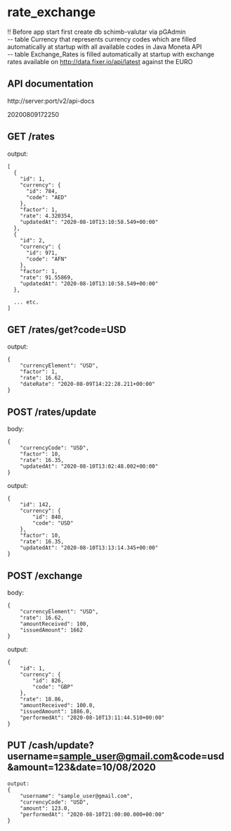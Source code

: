 # rate_exchange

!! Before app start first create db schimb-valutar via pGAdmin<br />
-- table Currency that represents currency codes which are filled automatically at startup with all available codes in Java Moneta API<br />
-- table Exchange_Rates is filled automatically at startup with exchange rates available on http://data.fixer.io/api/latest against the EURO<br />

## API documentation
http://server:port/v2/api-docs


20200809172250
## GET /rates

output:
```
[
  {
    "id": 1,
    "currency": {
      "id": 784,
      "code": "AED"
    },
    "factor": 1,
    "rate": 4.320354,
    "updatedAt": "2020-08-10T13:10:58.549+00:00"
  },
  {
    "id": 2,
    "currency": {
      "id": 971,
      "code": "AFN"
    },
    "factor": 1,
    "rate": 91.55869,
    "updatedAt": "2020-08-10T13:10:58.549+00:00"
  },

  ... etc.
]
```


## GET /rates/get?code=USD

output:
```
{
    "currencyElement": "USD",
    "factor": 1,
    "rate": 16.62,
    "dateRate": "2020-08-09T14:22:28.211+00:00"
}
```


## POST /rates/update

body:
```
{
    "currencyCode": "USD",
    "factor": 10,
    "rate": 16.35,
    "updatedAt": "2020-08-10T13:02:48.002+00:00"
}
```

output:
```
{
    "id": 142,
    "currency": {
        "id": 840,
        "code": "USD"
    },
    "factor": 10,
    "rate": 16.35,
    "updatedAt": "2020-08-10T13:13:14.345+00:00"
}
```


## POST /exchange

body:
```
{
    "currencyElement": "USD",
    "rate": 16.62,
    "amountReceived": 100,
    "issuedAmount": 1662
}
```

output:
```
{
    "id": 1,
    "currency": {
        "id": 826,
        "code": "GBP"
    },
    "rate": 18.86,
    "amountReceived": 100.0,
    "issuedAmount": 1886.0,
    "performedAt": "2020-08-10T13:11:44.510+00:00"
}
```

## PUT /cash/update?username=sample_user@gmail.com&code=usd&amount=123&date=10/08/2020

```
output:
{
    "username": "sample_user@gmail.com",
    "currencyCode": "USD",
    "amount": 123.0,
    "performedAt": "2020-08-10T21:00:00.000+00:00"
}
```
